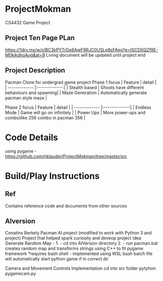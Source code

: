 # ProjectMokman
CS4432 Game Project

## Project Ten Page PLan 
https://1drv.ms/w/s!BC3kPYTrDe8AjeF9RJC0USLp8sFAeg?e=tSCDXQZf9E-M0kjkdhoAug&at=9
Living document will be updated until project end

## Project Description
Pacman Clone for undergrad game project
Phase 1 focus
| Feature       | detail        | 
| ------------- |:-------------:| 
| Stealth based | Ghosts have different behaviours and spawning| 
| Maze Generation | Automatically generate pacman style maze   |


Phase 2 focus
| Feature       | detail        | 
| ------------- |:-------------:| 
| Endless Mode | Game will go on infinitely | 
| Power Ups | More power-ups and combo(like 256 combo in pacman 356   |


# Code Details
using pygame - https://github.com/riklauder/ProjectMokman/tree/master/src

# Build/Play Instructions

## Ref
Contains reference code and documents from other sources

## AIversion
Conatins Berkely Pacman AI project (modified to work with Python 3 and project)
Project that helped spark curiosity and deveop project idea
Generate Random Map - 1. - cd into AIVersion directory 2. - run pacman.bat 
creates random map and transforms strings using C++ to fit pygame framework *requires bash shell - implemented using WSL bash
batch file will automatically start python game if in correct dir

Camera and Movement Controls Implementation
cd into src folder
pytyhon pygamecam.py

